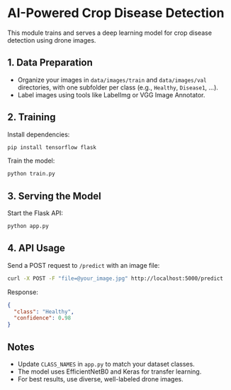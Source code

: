# AI-Powered Crop Disease Detection

This module trains and serves a deep learning model for crop disease detection using drone images.

## 1. Data Preparation
- Organize your images in `data/images/train` and `data/images/val` directories, with one subfolder per class (e.g., `Healthy`, `Disease1`, ...).
- Label images using tools like LabelImg or VGG Image Annotator.

## 2. Training

Install dependencies:
```bash
pip install tensorflow flask
```

Train the model:
```bash
python train.py
```

## 3. Serving the Model

Start the Flask API:
```bash
python app.py
```

## 4. API Usage

Send a POST request to `/predict` with an image file:

```bash
curl -X POST -F "file=@your_image.jpg" http://localhost:5000/predict
```

Response:
```json
{
  "class": "Healthy",
  "confidence": 0.98
}
```

## Notes
- Update `CLASS_NAMES` in `app.py` to match your dataset classes.
- The model uses EfficientNetB0 and Keras for transfer learning.
- For best results, use diverse, well-labeled drone images. 